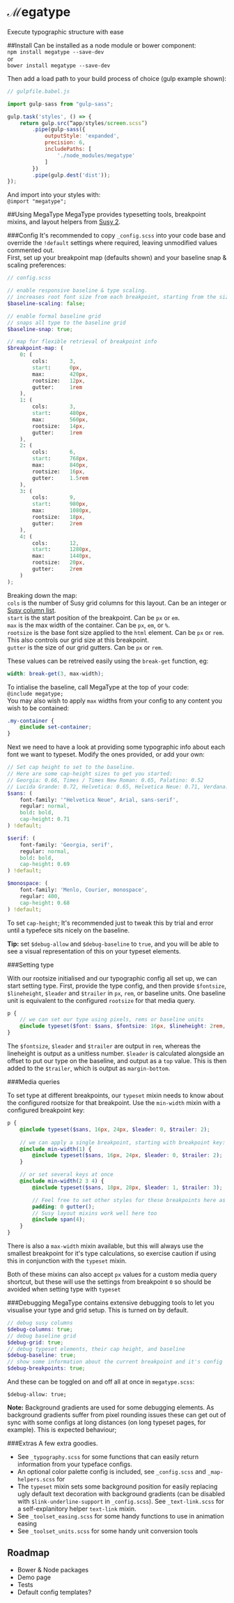 # ℳegatype
Execute typographic structure with ease    

##Install
Can be installed as a node module or bower component:    
`npm install megatype --save-dev`    
or    
`bower install megatype --save-dev`    

Then add a load path to your build process of choice (gulp example shown):    
```js
// gulpfile.babel.js

import gulp-sass from "gulp-sass";

gulp.task('styles', () => {
    return gulp.src(“app/styles/screen.scss”)
        .pipe(gulp-sass({
            outputStyle: 'expanded',
            precision: 6,
            includePaths: [
                './node_modules/megatype'
            ]
        })
        .pipe(gulp.dest('dist'));
});
```

And import into your styles with:      
`@import "megatype";`    

##Using MegaType
MegaType provides typesetting tools, breakpoint mixins, and layout helpers from [Susy 2](http://susy.oddbird.net/).    


###Config
It's recommended to copy `_config.scss` into your code base and override the `!default` settings where required, leaving unmodified values commented out.    
First, set up your breakpoint map (defaults shown) and your baseline snap & scaling preferences:    
```scss
// config.scss

// enable responsive baseline & type scaling.
// increases root font size from each breakpoint, starting from the size specified in the rootsizes below
$baseline-scaling: false;

// enable formal baseline grid
// snaps all type to the baseline grid
$baseline-snap: true;

// map for flexible retrieval of breakpoint info
$breakpoint-map: (
    0: (
        cols:       3,
        start:      0px,
        max:        420px,
        rootsize:   12px,
        gutter:     1rem
    ),
    1: (
        cols:       3,
        start:      480px,
        max:        560px,
        rootsize:   14px,
        gutter:     1rem
    ),
    2: (
        cols:       6,
        start:      768px,
        max:        840px,
        rootsize:   16px,
        gutter:     1.5rem
    ),
    3: (
        cols:       9,
        start:      980px,
        max:        1080px,
        rootsize:   18px,
        gutter:     2rem
    ),
    4: (
        cols:       12,
        start:      1280px,
        max:        1440px,
        rootsize:   20px,
        gutter:     2rem
    )
);

```
Breaking down the map:    
`cols` is the number of Susy grid columns for this layout. Can be an integer or [Susy column list](http://susydocs.oddbird.net/en/latest/settings/#columns).    
`start` is the start position of the breakpoint. Can be `px` or `em`.    
`max` is the max width of the container. Can be `px`, `em`, or `%`.   
`rootsize` is the base font size applied to the `html` element. Can be `px` or `rem`. This also controls our grid size at this breakpoint.     
`gutter` is the size of our grid gutters. Can be `px` or `rem`.   
    
These values can be retreived easily using the `break-get` function, eg:    
```scss
width: break-get(3, max-width);
```

To intialise the baseline, call MegaType at the top of your code:   
`@include megatype;`   
You may also wish to apply `max` widths from your config to any content you wish to be contained:     
```scss
.my-container {
    @include set-container;
}
```
    
Next we need to have a look at providing some typographic info about each font we want to typeset. Modify the ones provided, or add your own:       
```scss
// Set cap height to set to the baseline.
// Here are some cap-height sizes to get you started:
// Georgia: 0.66, Times / Times New Roman: 0.65, Palatino: 0.52
// Lucida Grande: 0.72, Helvetica: 0.65, Helvetica Neue: 0.71, Verdana: 0.76, Tahoma: 0.76
$sans: (
    font-family: '"Helvetica Neue", Arial, sans-serif',
    regular: normal,
    bold: bold,
    cap-height: 0.71
) !default;

$serif: (
    font-family: 'Georgia, serif',
    regular: normal,
    bold: bold,
    cap-height: 0.69
) !default;

$monospace: (
    font-family: 'Menlo, Courier, monospace',
    regular: 400,
    cap-height: 0.68
) !default;
```
To set `cap-height`; It's recommended just to tweak this by trial and error until a typefece sits nicely on the baseline.    
   
**Tip:** set `$debug-allow` and `$debug-baseline` to `true`, and you will be able to see a visual representation of this on your typeset elements.   


###Setting type

With our rootsize initialised and our typographic config all set up, we can start setting type. First, provide the type config, and then provide `$fontsize`, `$lineheight`, `$leader` and `$trailer` in `px`, `rem`, or baseline units. One baseline unit is equivalent to the configured `rootsize` for that media query.

```scss
p {
    // we can set our type using pixels, rems or baseline units
    @include typeset($font: $sans, $fontsize: 16px, $lineheight: 2rem, $leader: 0, $trailer: 2);
}
```
The `$fontsize`, `$leader` and `$trailer` are output in `rem`, whereas the lineheight is output as a unitless number. 
`$leader` is calculated alongside an offset to put our type on the baseline, and output as a `top` value. This is then added to the `$trailer`, which is output as `margin-bottom`. 


###Media queries

To set type at different breakpoints, our `typeset` mixin needs to know about the configured rootsize for that breakpoint. Use the `min-width` mixin with a configured breakpoint key:

```scss
p {
    @include typeset($sans, 16px, 24px, $leader: 0, $trailer: 2);
    
    // we can apply a single breakpoint, starting with breakpoint key: 1
    @include min-width(1) {
        @include typeset($sans, 16px, 24px, $leader: 0, $trailer: 2);
    }

    // or set several keys at once
    @include min-width(2 3 4) {
        @include typeset($sans, 18px, 28px, $leader: 1, $trailer: 3);

        // Feel free to set other styles for these breakpoints here as well. eg: gutter() mixin is useful for multiple breakpoint media queries
        padding: 0 gutter();
        // Susy layout mixins work well here too
        @include span(4);
    }
}

```

There is also a `max-width` mixin available, but this will always use the smallest breakpoint for it's type calculations, so exercise caution if using this in conjunction with the `typeset` mixin.

Both of these mixins can also accept `px` values for a custom media query shortcut, but these will use the settings from breakpoint `0` so should be avoided when setting type with `typeset`


###Debugging
MegaType contains extensive debugging tools to let you visualise your type and grid setup. This is turned on by default.

```scss
// debug susy columns
$debug-columns: true;
// debug baseline grid
$debug-grid: true;
// debug typeset elements, their cap height, and baseline
$debug-baseline: true;
// show some information about the current breakpoint and it's config
$debug-breakpoints: true;
```

And these can be toggled on and off all at once in `megatype.scss`:   
```
$debug-allow: true;
```

**Note:** Background gradients are used for some debugging elements. As background gradients suffer from pixel rounding issues these can get out of sync with some configs at long distances (on long typeset pages, for example). This is expected behaviour;


###Extras
A few extra goodies.
- See `_typography.scss` for some functions that can easily return information from your typeface configs.
- An optional color palette config is included, see `_config.scss` and `_map-helpers.scss` for 
- The `typeset` mixin sets some background position for easily replacing ugly default text decoration with background gradients (can be disabled with `$link-underline-support` in `_config.scss`). See `_text-link.scss` for a self-explanitory helper `text-link` mixin.
- See `_toolset_easing.scss` for some handy functions to use in animation easing
- See `_toolset_units.scss` for some handy unit conversion tools


## Roadmap
- Bower & Node packages
- Demo page
- Tests
- Default config templates?
